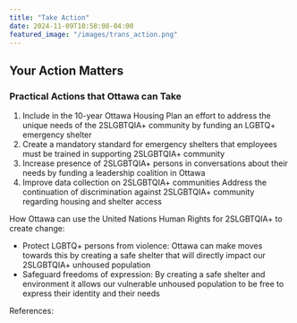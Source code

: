 ```yaml
---
title: "Take Action"
date: 2024-11-09T10:58:08-04:00
featured_image: "/images/trans_action.png"
---
```


## Your Action Matters

### Practical Actions that Ottawa can Take

1. Include in the 10-year Ottawa Housing Plan an effort to address the unique needs of the 2SLGBTQIA+ community by funding an LGBTQ+ emergency shelter 
1. Create a mandatory standard for emergency shelters that employees must be trained in supporting 2SLGBTQIA+ community 
3. Increase presence of 2SLGBTQIA+ persons in conversations about their needs by funding a leadership coalition in Ottawa  
4. Improve data collection on 2SLGBTQIA+ communities 
Address the continuation of discrimination against 2SLGBTQIA+ community regarding housing and shelter access 

How Ottawa can use the United Nations Human Rights for 2SLGBTQIA+ to create change: 
- Protect LGBTQ+ persons from violence: Ottawa can make moves towards this by creating a safe shelter that will directly impact our 2SLGBTQIA+ unhoused population 
- Safeguard freedoms of expression: By creating a safe shelter and environment it allows our vulnerable unhoused population to be free to express their identity and their needs 

References:

